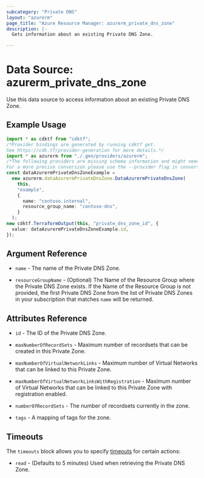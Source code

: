 ```yaml
---
subcategory: "Private DNS"
layout: "azurerm"
page_title: "Azure Resource Manager: azurerm_private_dns_zone"
description: |-
  Gets information about an existing Private DNS Zone.

---
```


# Data Source: azurerm\_private\_dns\_zone

Use this data source to access information about an existing Private DNS Zone.

## Example Usage

```typescript
import * as cdktf from "cdktf";
/*Provider bindings are generated by running cdktf get.
See https://cdk.tf/provider-generation for more details.*/
import * as azurerm from "./.gen/providers/azurerm";
/*The following providers are missing schema information and might need manual adjustments to synthesize correctly: azurerm.
For a more precise conversion please use the --provider flag in convert.*/
const dataAzurermPrivateDnsZoneExample =
  new azurerm.dataAzurermPrivateDnsZone.DataAzurermPrivateDnsZone(
    this,
    "example",
    {
      name: "contoso.internal",
      resource_group_name: "contoso-dns",
    }
  );
new cdktf.TerraformOutput(this, "private_dns_zone_id", {
  value: dataAzurermPrivateDnsZoneExample.id,
});

```

## Argument Reference

*   `name` - The name of the Private DNS Zone.

*   `resourceGroupName` - (Optional) The Name of the Resource Group where the Private DNS Zone exists.
    If the Name of the Resource Group is not provided, the first Private DNS Zone from the list of Private
    DNS Zones in your subscription that matches `name` will be returned.

## Attributes Reference

*   `id` - The ID of the Private DNS Zone.

*   `maxNumberOfRecordSets` - Maximum number of recordsets that can be created in this Private Zone.

*   `maxNumberOfVirtualNetworkLinks` - Maximum number of Virtual Networks that can be linked to this Private Zone.

*   `maxNumberOfVirtualNetworkLinksWithRegistration` - Maximum number of Virtual Networks that can be linked to this Private Zone with registration enabled.

*   `numberOfRecordSets` - The number of recordsets currently in the zone.

*   `tags` - A mapping of tags for the zone.

## Timeouts

The `timeouts` block allows you to specify [timeouts](https://www.terraform.io/language/resources/syntax#operation-timeouts) for certain actions:

* `read` - (Defaults to 5 minutes) Used when retrieving the Private DNS Zone.

